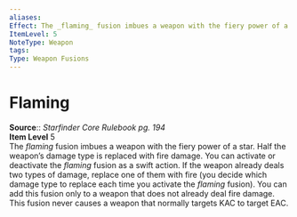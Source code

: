 ```yaml
---
aliases: 
Effect: The _flaming_ fusion imbues a weapon with the fiery power of a star. Half the weapon’s damage type is replaced with fire damage. You can activate or deactivate the _flaming_ fusion as a swift action. If the weapon already deals two types of damage, replace one of them with fire (you decide which damage type to replace each time you activate the _flaming_ fusion). You can add this fusion only to a weapon that does not already deal fire damage. This fusion never causes a weapon that normally targets KAC to target EAC.
ItemLevel: 5
NoteType: Weapon
tags: 
Type: Weapon Fusions
---
```


# Flaming

**Source**:: _Starfinder Core Rulebook pg. 194_  
**Item Level** 5  
The _flaming_ fusion imbues a weapon with the fiery power of a star. Half the weapon’s damage type is replaced with fire damage. You can activate or deactivate the _flaming_ fusion as a swift action. If the weapon already deals two types of damage, replace one of them with fire (you decide which damage type to replace each time you activate the _flaming_ fusion). You can add this fusion only to a weapon that does not already deal fire damage. This fusion never causes a weapon that normally targets KAC to target EAC.
